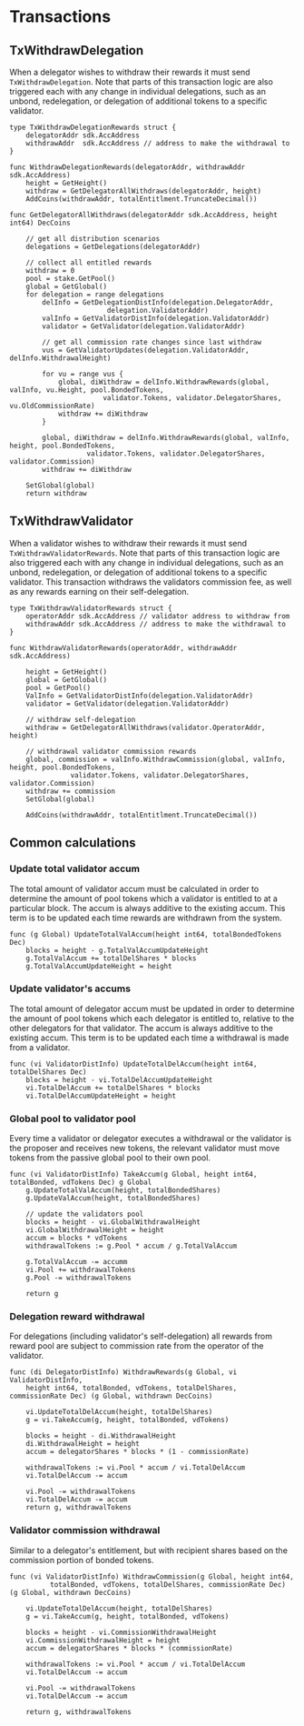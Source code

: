 # Transactions

## TxWithdrawDelegation

When a delegator wishes to withdraw their rewards it must send
`TxWithdrawDelegation`. Note that parts of this transaction logic are also
triggered each with any change in individual delegations, such as an unbond,
redelegation, or delegation of additional tokens to a specific validator.  

```golang
type TxWithdrawDelegationRewards struct {
    delegatorAddr sdk.AccAddress
    withdrawAddr  sdk.AccAddress // address to make the withdrawal to
}

func WithdrawDelegationRewards(delegatorAddr, withdrawAddr sdk.AccAddress) 
    height = GetHeight()
    withdraw = GetDelegatorAllWithdraws(delegatorAddr, height)
    AddCoins(withdrawAddr, totalEntitlment.TruncateDecimal())

func GetDelegatorAllWithdraws(delegatorAddr sdk.AccAddress, height int64) DecCoins
    
    // get all distribution scenarios
    delegations = GetDelegations(delegatorAddr)
        
    // collect all entitled rewards
    withdraw = 0
    pool = stake.GetPool() 
    global = GetGlobal() 
    for delegation = range delegations 
        delInfo = GetDelegationDistInfo(delegation.DelegatorAddr,
                        delegation.ValidatorAddr)
        valInfo = GetValidatorDistInfo(delegation.ValidatorAddr)
        validator = GetValidator(delegation.ValidatorAddr)

        // get all commission rate changes since last withdraw
        vus = GetValidatorUpdates(delegation.ValidatorAddr, delInfo.WithdrawalHeight) 
        
        for vu = range vus {
            global, diWithdraw = delInfo.WithdrawRewards(global, valInfo, vu.Height, pool.BondedTokens, 
                       validator.Tokens, validator.DelegatorShares, vu.OldCommissionRate)
            withdraw += diWithdraw
        }

        global, diWithdraw = delInfo.WithdrawRewards(global, valInfo, height, pool.BondedTokens, 
                   validator.Tokens, validator.DelegatorShares, validator.Commission)
        withdraw += diWithdraw

    SetGlobal(global) 
    return withdraw
```

## TxWithdrawValidator

When a validator wishes to withdraw their rewards it must send
`TxWithdrawValidatorRewards`. Note that parts of this transaction logic are also
triggered each with any change in individual delegations, such as an unbond,
redelegation, or delegation of additional tokens to a specific validator. This
transaction withdraws the validators commission fee, as well as any rewards
earning on their self-delegation. 

```
type TxWithdrawValidatorRewards struct {
    operatorAddr sdk.AccAddress // validator address to withdraw from 
    withdrawAddr sdk.AccAddress // address to make the withdrawal to
}

func WithdrawValidatorRewards(operatorAddr, withdrawAddr sdk.AccAddress)

    height = GetHeight()
    global = GetGlobal() 
    pool = GetPool() 
    ValInfo = GetValidatorDistInfo(delegation.ValidatorAddr)
    validator = GetValidator(delegation.ValidatorAddr)

    // withdraw self-delegation
    withdraw = GetDelegatorAllWithdraws(validator.OperatorAddr, height)

    // withdrawal validator commission rewards
    global, commission = valInfo.WithdrawCommission(global, valInfo, height, pool.BondedTokens, 
               validator.Tokens, validator.DelegatorShares, validator.Commission)
    withdraw += commission
    SetGlobal(global) 

    AddCoins(withdrawAddr, totalEntitlment.TruncateDecimal())
```
    
## Common calculations 

### Update total validator accum

The total amount of validator accum must be calculated in order to determine
the amount of pool tokens which a validator is entitled to at a particular
block. The accum is always additive to the existing accum. This term is to be
updated each time rewards are withdrawn from the system. 

``` 
func (g Global) UpdateTotalValAccum(height int64, totalBondedTokens Dec) 
    blocks = height - g.TotalValAccumUpdateHeight
    g.TotalValAccum += totalDelShares * blocks
    g.TotalValAccumUpdateHeight = height
```

### Update validator's accums

The total amount of delegator accum must be updated in order to determine the
amount of pool tokens which each delegator is entitled to, relative to the
other delegators for that validator. The accum is always additive to
the existing accum. This term is to be updated each time a
withdrawal is made from a validator. 

``` 
func (vi ValidatorDistInfo) UpdateTotalDelAccum(height int64, totalDelShares Dec) 
    blocks = height - vi.TotalDelAccumUpdateHeight
    vi.TotalDelAccum += totalDelShares * blocks
    vi.TotalDelAccumUpdateHeight = height
```

### Global pool to validator pool

Every time a validator or delegator executes a withdrawal or the validator is the
proposer and receives new tokens, the relevant validator must move tokens from
the passive global pool to their own pool. 

``` 
func (vi ValidatorDistInfo) TakeAccum(g Global, height int64, totalBonded, vdTokens Dec) g Global
    g.UpdateTotalValAccum(height, totalBondedShares)
    g.UpdateValAccum(height, totalBondedShares)
    
    // update the validators pool
    blocks = height - vi.GlobalWithdrawalHeight
    vi.GlobalWithdrawalHeight = height
    accum = blocks * vdTokens
    withdrawalTokens := g.Pool * accum / g.TotalValAccum 
    
    g.TotalValAccum -= accumm
    vi.Pool += withdrawalTokens
    g.Pool -= withdrawalTokens

    return g
```


### Delegation reward withdrawal

For delegations (including validator's self-delegation) all rewards from reward pool
are subject to commission rate from the operator of the validator. 

```
func (di DelegatorDistInfo) WithdrawRewards(g Global, vi ValidatorDistInfo,
    height int64, totalBonded, vdTokens, totalDelShares, commissionRate Dec) (g Global, withdrawn DecCoins)

    vi.UpdateTotalDelAccum(height, totalDelShares) 
    g = vi.TakeAccum(g, height, totalBonded, vdTokens) 
    
    blocks = height - di.WithdrawalHeight
    di.WithdrawalHeight = height
    accum = delegatorShares * blocks * (1 - commissionRate)
     
    withdrawalTokens := vi.Pool * accum / vi.TotalDelAccum
    vi.TotalDelAccum -= accum

    vi.Pool -= withdrawalTokens
    vi.TotalDelAccum -= accum
    return g, withdrawalTokens

```

### Validator commission withdrawal

Similar to a delegator's entitlement, but with recipient shares based on the
commission portion of bonded tokens.

```
func (vi ValidatorDistInfo) WithdrawCommission(g Global, height int64, 
          totalBonded, vdTokens, totalDelShares, commissionRate Dec) (g Global, withdrawn DecCoins)

    vi.UpdateTotalDelAccum(height, totalDelShares) 
    g = vi.TakeAccum(g, height, totalBonded, vdTokens) 
    
    blocks = height - vi.CommissionWithdrawalHeight
    vi.CommissionWithdrawalHeight = height
    accum = delegatorShares * blocks * (commissionRate)
     
    withdrawalTokens := vi.Pool * accum / vi.TotalDelAccum
    vi.TotalDelAccum -= accum

    vi.Pool -= withdrawalTokens
    vi.TotalDelAccum -= accum

    return g, withdrawalTokens
```
